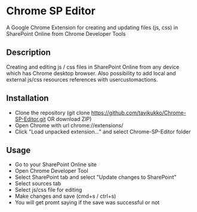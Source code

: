 Chrome SP Editor
==
A Google Chrome Extension for creating and updating files (js, css) in SharePoint Online from Chrome Developer Tools

## Description

Creating and editing js / css files in SharePoint Online from any device which has Chrome desktop browser.
Also possibility to add local and external js/css resources references with usercustomactions.

## Installation

* Clone the repository (git clone https://github.com/tavikukko/Chrome-SP-Editor.git OR download ZIP)
* Open Chrome with url chrome://extensions/
* Click "Load unpacked extension..." and select Chrome-SP-Editor folder

## Usage

* Go to your SharePoint Online site
* Open Chrome Developer Tool
* Select SharePoint tab and select "Update changes to SharePoint"
* Select sources tab
* Select js/css file for editing
* Make changes and save (cmd+s / ctrl+s)
* You will get promt saying if the save was successful or not
